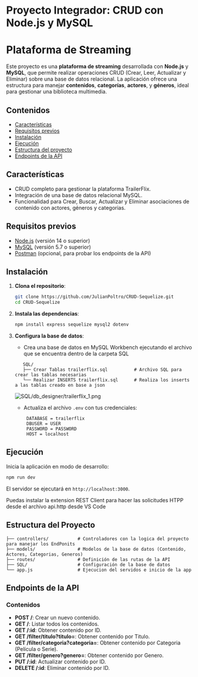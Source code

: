 # Proyecto Integrador: CRUD con Node.js y MySQL

# Plataforma de Streaming

Este proyecto es una **plataforma de streaming** desarrollada con **Node.js** y **MySQL**, que permite realizar operaciones CRUD (Crear, Leer, Actualizar y Eliminar) sobre una base de datos relacional. La aplicación ofrece una estructura para manejar **contenidos**, **categorías**, **actores**, y **géneros**, ideal para gestionar una biblioteca multimedia.

## Contenidos

- [Características](#características)
- [Requisitos previos](#requisitos-previos)
- [Instalación](#instalación)
- [Ejecución](#ejecución)
- [Estructura del proyecto](#estructura-del-proyecto)
- [Endpoints de la API](#endpoints-de-la-api)

## Características

- CRUD completo para gestionar la plataforma TrailerFlix.
- Integración de una base de datos relacional MySQL.
- Funcionalidad para Crear, Buscar, Actualizar y Eliminar asociaciones de contenido con actores, géneros y categorias.

## Requisitos previos

- [Node.js](https://nodejs.org/) (versión 14 o superior)
- [MySQL](https://www.mysql.com/) (versión 5.7 o superior)
- [Postman](https://www.postman.com/) (opcional, para probar los endpoints de la API)

## Instalación

1. **Clona el repositorio**:

   ```bash
   git clone https://github.com/JulianPoltro/CRUD-Sequelize.git
   cd CRUD-Sequelize
   ```

2. **Instala las dependencias**:

   ```bash
   npm install express sequelize mysql2 dotenv
   ```

3. **Configura la base de datos**:

   - Crea una base de datos en MySQL Workbench ejecutando el archivo que se encuentra dentro de la carpeta SQL

   ```plaintext
      SQL/
      ├── Crear Tablas trailerflix.sql          # Archivo SQL para crear las tablas necesarias
      └── Realizar INSERTS trailerflix.sql      # Realiza los inserts a las tablas creado en base a json
   ```

   ![SQL/db_designer/trailerflix_1.png](https://github.com/JulianPoltro/Trabajo-Integrador-Relacional-Backend-Diplomatura-UNTREF/blob/main/SQL/db_designer/trailerflix_1.png)

   - Actualiza el archivo `.env` con tus credenciales:
     ```
      DATABASE = trailerflix
      DBUSER = USER
      PASSWORD = PASSWORD
      HOST = localhost
     ```

## Ejecución

Inicia la aplicación en modo de desarrollo:

```bash
npm run dev
```

El servidor se ejecutará en `http://localhost:3000`.

Puedas instalar la extension REST Client para hacer las solicitudes HTPP desde el archivo api.http desde VS Code

## Estructura del Proyecto

```plaintext
├── controllers/           # Controladores con la logica del proyecto para manejar los EndPonits
├── models/                # Modelos de la base de datos (Contenido, Actores, Categorias, Generos)
├── routes/                # Definición de las rutas de la API
├── SQL/                   # Configuración de la base de datos
└── app.js                 # Ejecucion del servidos e inicio de la app
```

## Endpoints de la API

### Contenidos

- **POST /**: Crear un nuevo contenido.
- **GET /**: Listar todos los contenidos.
- **GET /:id**: Obtener contenido por ID.
- **GET /filter/titulo?titulo=**: Obtener contenido por Titulo.
- **GET /filter/categoria?categoria=**: Obtener contenido por Categoria (Película o Serie).
- **GET /filter/genero?genero=**: Obtener contenido por Genero.
- **PUT /:id**: Actualizar contenido por ID.
- **DELETE /:id**: Eliminar contenido por ID.

